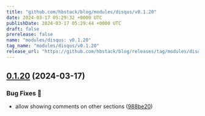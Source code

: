 ```yaml
---
title: "github.com/hbstack/blog/modules/disqus/v0.1.20"
date: 2024-03-17 05:29:32 +0000 UTC
publishDate: 2024-03-17 05:29:44 +0000 UTC
draft: false
prerelease: false
name: "modules/disqus: v0.1.20"
tag_name: "modules/disqus/v0.1.20"
release_url: "https://github.com/hbstack/blog/releases/tag/modules/disqus/v0.1.20"
---
```


## [0.1.20](https://github.com/hbstack/blog/compare/modules/disqus/v0.1.19...modules/disqus/v0.1.20) (2024-03-17)


### Bug Fixes 🐞

* allow showing comments on other sections ([988be20](https://github.com/hbstack/blog/commit/988be20ef17b7e0d2e08973e002bc7ace12f1fc5))
